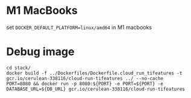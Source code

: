 # M1 MacBooks
set `DOCKER_DEFAULT_PLATFORM=linux/amd64` in M1 macbooks

# Debug image

```
cd stack/
docker build -f ../Dockerfiles/Dockerfile.cloud_run_tifeatures -t gcr.io/cerulean-338116/cloud-run-tifeatures ../ --no-cache
PORT=8080 && docker run -p 8080:${PORT} -e PORT=${PORT} -e DATABASE_URL=${DB_URL} gcr.io/cerulean-338116/cloud-run-tifeatures
```